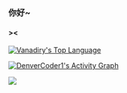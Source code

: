 ### 你好~
#### ><

<a href="#stats" align="center">
    <img align="center" alt="Vanadiry's Top Language" src="https://gh-readme-stats.krish-the-dev.vercel.app/api/top-langs/?username=Vanadiry&hide=html&langs_count=8&layout=compact" />
</a>
<br />

<!-- https://github.com/ashutosh00710/github-readme-activity-graph -->
<a href="https://github.com/ashutosh00710/github-readme-activity-graph"><img alt="DenverCoder1's Activity Graph" src="https://activity-graph.herokuapp.com/graph?username=Vanadiry&bg_color=FFFFFF&color=409EFF&line=F85D7F&point=F85D7F&hide_border=true" /></a>

<img align="left" src="https://github-readme-stats.vercel.app/api?username=Vanadiry&include_all_commits=true&count_private-true&custom_title=Vanadiry'%20GitHub%20Stats&line_height=30&show_icons=true&hide_border=true&bg_color=192133&title_color=efb752&icon_color=efb752&text_color=70bed9">
